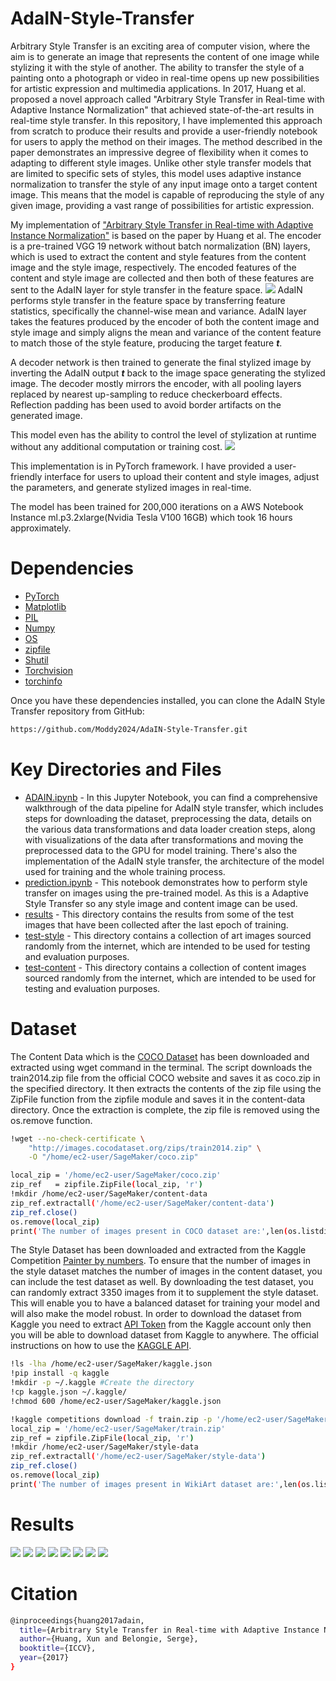 # AdaIN-Style-Transfer
Arbitrary Style Transfer is an exciting area of computer vision, where the aim is to generate an image that represents the content of one image while stylizing it with the style of another. The ability to transfer the style of a painting onto a photograph or video in real-time opens up new possibilities for artistic expression and multimedia applications. In 2017, Huang et al. proposed a novel approach called "Arbitrary Style Transfer in Real-time with Adaptive Instance Normalization" that achieved state-of-the-art results in real-time style transfer. In this repository, I have implemented this approach from scratch to produce their results and provide a user-friendly notebook for users to apply the method on their images. The method described in the paper demonstrates an impressive degree of flexibility when it comes to adapting to different style images. Unlike other style transfer models that are limited to specific sets of styles, this model uses adaptive instance normalization to transfer the style of any input image onto a target content image. This means that the model is capable of reproducing the style of any given image, providing a vast range of possibilities for artistic expression. 

My implementation of ["Arbitrary Style Transfer in Real-time with Adaptive Instance Normalization"](https://openaccess.thecvf.com/content_ICCV_2017/papers/Huang_Arbitrary_Style_Transfer_ICCV_2017_paper.pdf) is based on the paper by Huang et al. The encoder is a pre-trained VGG 19 network without batch normalization (BN) layers, which is used to extract the content and style features from the content image and the style image, respectively. The encoded features of the content and style image are collected and then both of these features are sent to the AdaIN layer for style transfer in the feature space.
![](https://github.com/Moddy2024/AdaIN-Style-Transfer/blob/main/results/architecture.png)
AdaIN performs style transfer in the feature space by transferring feature statistics, specifically the channel-wise mean and variance. AdaIN layer takes the features produced by the encoder of both the content image and style image and simply aligns the mean and variance of the content feature to match those of the style feature, producing the target feature ***t***.

A decoder network is then trained to generate the final stylized image by inverting the AdaIN output ***t*** back to the image space generating the stylized image. The decoder mostly mirrors the encoder, with all pooling layers replaced by nearest up-sampling to reduce checkerboard effects. Reflection padding has been used to avoid border artifacts on the generated image.
 
 This model even has the ability to control the level of stylization at runtime without any additional computation or training cost.
 ![](https://github.com/Moddy2024/AdaIN-Style-Transfer/blob/main/results/degreesof-alpha.png)
 
This implementation is in PyTorch framework. I have provided a user-friendly interface for users to upload their content and style images, adjust the parameters, and generate stylized images in real-time.

The model has been trained for 200,000 iterations on a AWS Notebook Instance ml.p3.2xlarge(Nvidia Tesla V100 16GB) which took 16 hours approximately.

# Dependencies
* [PyTorch](https://pytorch.org/)
* [Matplotlib](https://matplotlib.org/)
* [PIL](https://pypi.org/project/Pillow/)
* [Numpy](https://numpy.org/)
* [OS](https://docs.python.org/3/library/os.html)
* [zipfile](https://docs.python.org/3/library/zipfile.html)
* [Shutil](https://docs.python.org/3/library/shutil.html#:~:text=Source%20code%3A%20Lib%2Fshutil.,see%20also%20the%20os%20module.)
* [Torchvision](https://pytorch.org/vision/stable/index.html)
* [torchinfo](https://github.com/TylerYep/torchinfo)

Once you have these dependencies installed, you can clone the AdaIN Style Transfer repository from GitHub:
```bash
https://github.com/Moddy2024/AdaIN-Style-Transfer.git
```
# Key Directories and Files
* [ADAIN.ipynb](https://github.com/Moddy2024/AdaIN-Style-Transfer/blob/main/ADAIN.ipynb) - In this Jupyter Notebook, you can find a comprehensive walkthrough of the data pipeline for AdaIN style transfer, which includes steps for downloading the dataset, preprocessing the data, details on the various data transformations and data loader creation steps,  along with visualizations of the data after transformations and moving the preprocessed data to the GPU for model training. There's also the implementation of the AdaIN style transfer, the architecture of the model used for training and the whole training process.
* [prediction.ipynb](https://github.com/Moddy2024/AdaIN-Style-Transfer/blob/main/prediction.ipynb) - This notebook demonstrates how to perform style transfer on images using the pre-trained model. As this is a Adaptive Style Transfer so any style image and content image can be used.
* [results](https://github.com/Moddy2024/AdaIN-Style-Transfer/tree/main/results) - This directory contains the results from some of the test images that have been collected after the last epoch of training.
* [test-style](https://github.com/Moddy2024/AdaIN-Style-Transfer/tree/main/test-style) - This directory contains a collection of art images sourced randomly from the internet, which are intended to be used for testing and evaluation purposes.
* [test-content](https://github.com/Moddy2024/AdaIN-Style-Transfer/tree/main/test-content) - This directory contains a collection of content images sourced randomly from the internet, which are intended to be used for testing and evaluation purposes.
# Dataset
The Content Data which is the [COCO Dataset](https://cocodataset.org/#download) has been downloaded and extracted using wget command in the terminal. The script downloads the train2014.zip file from the official COCO website and saves it as coco.zip in the specified directory. It then extracts the contents of the zip file using the ZipFile function from the zipfile module and saves it in the content-data directory. Once the extraction is complete, the zip file is removed using the os.remove function.
```bash
!wget --no-check-certificate \
    "http://images.cocodataset.org/zips/train2014.zip" \
    -O "/home/ec2-user/SageMaker/coco.zip"

local_zip = '/home/ec2-user/SageMaker/coco.zip'
zip_ref   = zipfile.ZipFile(local_zip, 'r')
!mkdir /home/ec2-user/SageMaker/content-data
zip_ref.extractall('/home/ec2-user/SageMaker/content-data')
zip_ref.close()
os.remove(local_zip)
print('The number of images present in COCO dataset are:',len(os.listdir('/home/ec2-user/SageMaker/content-data/train2014')))
```
The Style Dataset has been downloaded and extracted from the Kaggle Competition [Painter by numbers](https://www.kaggle.com/competitions/painter-by-numbers/data). To ensure that the number of images in the style dataset matches the number of images in the content dataset, you can include the test dataset as well. By downloading the test dataset, you can randomly extract 3350 images from it to supplement the style dataset. This will enable you to have a balanced dataset for training your model and will also make the model robust. In order to download the dataset from Kaggle you need to extract [API Token](https://www.kaggle.com/discussions/general/371462#2060661) from the Kaggle account only then you will be able to download dataset from Kaggle to anywhere. The official instructions on how to use the [KAGGLE API](https://github.com/Kaggle/kaggle-api).
```bash
!ls -lha /home/ec2-user/SageMaker/kaggle.json
!pip install -q kaggle
!mkdir -p ~/.kaggle #Create the directory
!cp kaggle.json ~/.kaggle/
!chmod 600 /home/ec2-user/SageMaker/kaggle.json

!kaggle competitions download -f train.zip -p '/home/ec2-user/SageMaker' -o painter-by-numbers
local_zip = '/home/ec2-user/SageMaker/train.zip'
zip_ref = zipfile.ZipFile(local_zip, 'r')
!mkdir /home/ec2-user/SageMaker/style-data
zip_ref.extractall('/home/ec2-user/SageMaker/style-data')
zip_ref.close()
os.remove(local_zip)
print('The number of images present in WikiArt dataset are:',len(os.listdir('/home/ec2-user/SageMaker/train')))
```

# Results
  ![](https://github.com/Moddy2024/AdaIN-Style-Transfer/blob/main/results/victoria-memorial-womanwithhat-matisse.png)
  ![](https://github.com/Moddy2024/AdaIN-Style-Transfer/blob/main/results/lenna-picasso-seatednude.png)
  ![](https://github.com/Moddy2024/AdaIN-Style-Transfer/blob/main/results/montreal.png)
  ![](https://github.com/Moddy2024/AdaIN-Style-Transfer/blob/main/results/girl-brushstrokes.png)
  ![](https://github.com/Moddy2024/AdaIN-Style-Transfer/blob/main/results/NYC.png)
  ![](https://github.com/Moddy2024/AdaIN-Style-Transfer/blob/main/results/BANGALORE.png)
  ![](https://github.com/Moddy2024/AdaIN-Style-Transfer/blob/main/results/NYC-scenederue.png)
  ![](https://github.com/Moddy2024/AdaIN-Style-Transfer/blob/main/results/goldengate-starrynight.jpg)
 # Citation
```bash
@inproceedings{huang2017adain,
  title={Arbitrary Style Transfer in Real-time with Adaptive Instance Normalization},
  author={Huang, Xun and Belongie, Serge},
  booktitle={ICCV},
  year={2017}
}
```
